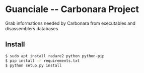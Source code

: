 # Guanciale -- Carbonara Project

Grab informations needed by Carbonara from executables and disassemblers databases

## Install
```bash
$ sudo apt install radare2 python python-pip
$ pip install -r requirements.txt
$ python setup.py install
```


